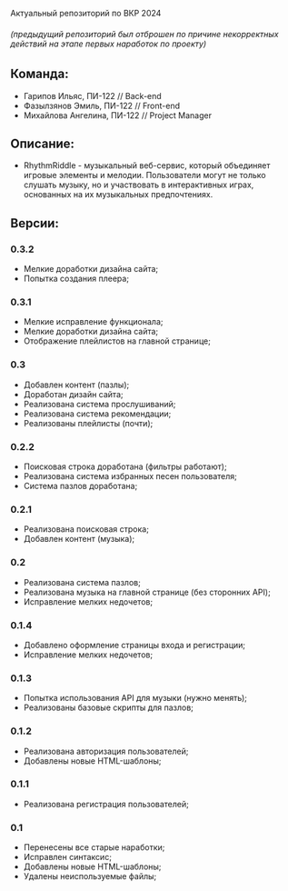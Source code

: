 Актуальный репозиторий по ВКР 2024
###### (предыдущий репозиторий был отброшен по причине некорректных действий на этапе первых наработок по проекту)

## Команда:

 - Гарипов Ильяс, ПИ-122 // Back-end
 - Фазылзянов Эмиль, ПИ-122 // Front-end
 - Михайлова Ангелина, ПИ-122 // Project Manager

## Описание:
 - RhythmRiddle - музыкальный веб-сервис, который объединяет игровые элементы и мелодии. Пользователи могут не только слушать музыку, но и участвовать в интерактивных играх, основанных на их музыкальных предпочтениях.

## Версии:
### 0.3.2
   - Мелкие доработки дизайна сайта;
   - Попытка создания плеера;

### 0.3.1
   - Мелкие исправление функционала;
   - Мелкие доработки дизайна сайта;
   - Отображение плейлистов на главной странице;

### 0.3
   - Добавлен контент (пазлы);
   - Доработан дизайн сайта;
   - Реализована система прослушиваний;
   - Реализована система рекомендации;
   - Реализованы плейлисты (почти);

### 0.2.2
   - Поисковая строка доработана (фильтры работают);
   - Реализована система избранных песен пользователя;
   - Система пазлов доработана;

### 0.2.1
   - Реализована поисковая строка;
   - Добавлен контент (музыка);

### 0.2
   - Реализована система пазлов;
   - Реализована музыка на главной странице (без сторонних API);
   - Исправление мелких недочетов;

### 0.1.4
   - Добавлено оформление страницы входа и регистрации;
   - Исправление мелких недочетов;
     
### 0.1.3
   - Попытка использования API для музыки (нужно менять);
   - Реализованы базовые скрипты для пазлов;

### 0.1.2
   - Реализована авторизация пользователей;
   - Добавлены новые HTML-шаблоны;

### 0.1.1
   - Реализована регистрация пользователей;

### 0.1
   - Перенесены все старые наработки;
   - Исправлен синтаксис;
   - Добавлены новые HTML-шаблоны;
   - Удалены неиспользуемые файлы;
